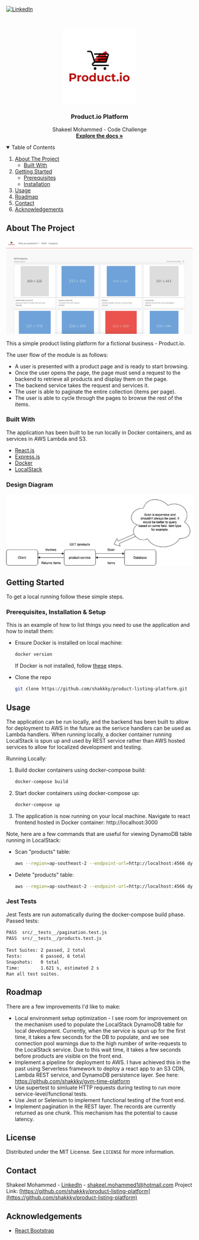 [![LinkedIn][linkedin-shield]][linkedin-url]

<br />
<p align="center">
  <a href="https://github.com/shakkky/product-listing-platform">
    <img src="images/logo.jpg" alt="Logo" width="200" height="200">
  </a>

  <h3 align="center">Product.io Platform</h3>

  <p align="center">
    Shakeel Mohammed - Code Challenge
    <br />
    <a href="https://github.com/shakkky/product-listing-platform"><strong>Explore the docs »</strong></a>
    <br />
  </p>
</p>



<!-- TABLE OF CONTENTS -->
<details open="open">
  <summary>Table of Contents</summary>
  <ol>
    <li>
      <a href="#about-the-project">About The Project</a>
      <ul>
        <li><a href="#built-with">Built With</a></li>
      </ul>
    </li>
    <li>
      <a href="#getting-started">Getting Started</a>
      <ul>
        <li><a href="#prerequisites">Prerequisites</a></li>
        <li><a href="#installation">Installation</a></li>
      </ul>
    </li>
    <li><a href="#usage">Usage</a></li>
    <li><a href="#roadmap">Roadmap</a></li>
    <li><a href="#contact">Contact</a></li>
    <li><a href="#acknowledgements">Acknowledgements</a></li>
  </ol>
</details>

## About The Project

![Product Name Screen Shot][product-screenshot]

This a simple product listing platform for a fictional business - Product.io.

The user flow of the module is as follows:
* A user is presented with a product page and is ready to start browsing. 
* Once the user opens the page, the page must send a request to the backend to retrieve all products and display them on the page.
* The backend service takes the request and services it.
* The user is able to paginate the entire collection (items per page).
* The user is able to cycle through the pages to browse the rest of the items.

### Built With

The application has been built to be run locally in Docker containers, and as services in AWS Lambda and S3.
* [React.js](https://reactjs.org)
* [Express.js](https://expressjs.com)
* [Docker](https://www.docker.com)
* [LocalStack](https://localstack.cloud)

### Design Diagram
![Design Diagram][design-diagram]

## Getting Started

To get a local running follow these simple steps.

### Prerequisites, Installation & Setup

This is an example of how to list things you need to use the application and how to install them:
- Ensure Docker is installed on local machine:
    ```sh
    docker version
    ```
    If Docker is not installed, follow [these](https://docs.docker.com/get-docker) steps.

- Clone the repo
    ```sh
    git clone https://github.com/shakkky/product-listing-platform.git
    ```

## Usage
The application can be run locally, and the backend has been built to allow for deployment to AWS in the future as the serivce handlers can be used as Lambda handlers. When running locally, a docker container running LocalStack is spun up and used by REST service rather than AWS hosted services to allow for localized development and testing.

Running Locally:
1. Build docker containers using docker-compose build:
    ```sh
    docker-compose build
    ```
2. Start docker containers using docker-compose up:
    ```sh
    docker-compose up
    ```
3. The application is now running on your local machine. Navigate to react frontend hosted in Docker container: http://localhost:3000

Note, here are a few commands that are useful for viewing DynamoDB table running in LocalStack:
* Scan "products" table:
    ```sh
    aws --region=ap-southeast-2 --endpoint-url=http://localhost:4566 dynamodb scan --table-name=products
    ```
* Delete "products" table:
    ```sh
    aws --region=ap-southeast-2 --endpoint-url=http://localhost:4566 dynamodb delete-table --table-name=products
    ```

### Jest Tests
Jest Tests are run automatically during the docker-compose build phase.
Passed tests:
  ```
  PASS  src/__tests__/pagination.test.js
  PASS  src/__tests__/products.test.js

  Test Suites: 2 passed, 2 total
  Tests:       6 passed, 6 total
  Snapshots:   0 total
  Time:        1.621 s, estimated 2 s
  Ran all test suites.
  ```

## Roadmap
There are a few improvements I'd like to make:
* Local environment setup optimization - I see room for improvement on the mechanism used to populate the LocalStack DynamoDB table for local development. Currently, when the service is spun up for the first time, it takes a few seconds for the DB to populate, and we see connection pool warnings due to the high number of write-requests to the LocalStack service. Due to this wait time, it takes a few seconds before products are visible on the front end.
* Implement a pipeline for deployment to AWS. I have achieved this in the past using Serverless framework to deploy a react app to an S3 CDN, Lambda REST service, and DynamoDB persistence layer. See here: https://github.com/shakkky/gym-time-platform
* Use supertest to simluate HTTP requests during testing to run more service-level/functional tests.
* Use Jest or Selenium to implement functional testing of the front end.
* Implement pagination in the REST layer. The records are currently returned as one chunk. This mechanism has the potential to cause latency.

## License
Distributed under the MIT License. See `LICENSE` for more information.

## Contact
Shakeel Mohammed - [LinkedIn](https://www.linkedin.com/in/shakeel-mohammed-5b046a183/) - shakeel.mohammed1@hotmail.com
Project Link: [https://github.com/shakkky/product-listing-platform](https://github.com/shakkky/product-listing-platform)

## Acknowledgements
* [React Bootstrap](https://react-bootstrap.github.io)


[linkedin-shield]: https://img.shields.io/badge/-LinkedIn-black.svg?style=for-the-badge&logo=linkedin&colorB=555
[linkedin-url]: https://www.linkedin.com/in/shakeel-mohammed-5b046a183/
[product-screenshot]: images/screenshot.jpg
[design-diagram]: images/design-diagram.jpg